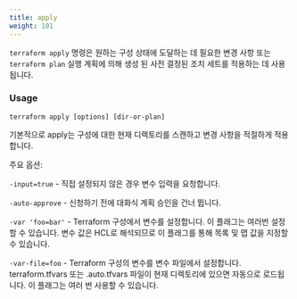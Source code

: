 ```yaml
---
title: apply
weight: 101
---
```


`terraform apply` 명령은 원하는 구성 상태에 도달하는 데 필요한 변경 사항 또는 `terraform plan` 실행 계획에 의해 생성 된 사전 결정된 조치 세트를 적용하는 데 사용됩니다.

### Usage

```
terraform apply [options] [dir-or-plan]
```

기본적으로 apply는 구성에 대한 현재 디렉토리를 스캔하고 변경 사항을 적절하게 적용합니다.

주요 옵션:

`-input=true` - 직접 설정되지 않은 경우 변수 입력을 요청합니다.

`-auto-approve` - 신청하기 전에 대화식 계획 승인을 건너 뜁니다.

`-var 'foo=bar'` - Terraform 구성에서 변수를 설정합니다. 이 플래그는 여러번 설정할 수 있습니다. 변수 값은 HCL로 해석되므로 이 플래그를 통해 목록 및 맵 값을 지정할 수 있습니다.

`-var-file=foo` - Terraform 구성의 변수를 변수 파일에서 설정합니다. terraform.tfvars 또는 .auto.tfvars 파일이 현재 디렉토리에 있으면 자동으로 로드됩니다. 이 플래그는 여러 번 사용할 수 있습니다.

